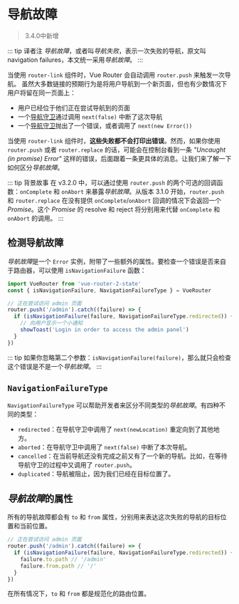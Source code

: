 # 导航故障

> 3.4.0中新增

::: tip 译者注
_导航故障_，或者叫*导航失败*，表示一次失败的导航，原文叫 navigation failures，本文统一采用*导航故障*。
:::

当使用 `router-link` 组件时，Vue Router 会自动调用 `router.push` 来触发一次导航。 虽然大多数链接的预期行为是将用户导航到一个新页面，但也有少数情况下用户将留在同一页面上：

- 用户已经位于他们正在尝试导航到的页面
- 一个[导航守卫](./navigation-guards.md)通过调用 `next(false)` 中断了这次导航
- 一个[导航守卫](./navigation-guards.md)抛出了一个错误，或者调用了 `next(new Error())`

当使用 `router-link` 组件时，**这些失败都不会打印出错误**。然而，如果你使用 `router.push` 或者 `router.replace` 的话，可能会在控制台看到一条 _"Uncaught (in promise) Error"_ 这样的错误，后面跟着一条更具体的消息。让我们来了解一下如何区分*导航故障*。

::: tip 背景故事
在 v3.2.0 中，可以通过使用 `router.push` 的两个可选的回调函数：`onComplete` 和 `onAbort` 来暴露*导航故障*。从版本 3.1.0 开始，`router.push` 和 `router.replace` 在没有提供 `onComplete`/`onAbort` 回调的情况下会返回一个 _Promise_。这个 _Promise_ 的 resolve 和 reject 将分别用来代替 `onComplete` 和 `onAbort` 的调用。
:::

## 检测导航故障

*导航故障*是一个 `Error` 实例，附带了一些额外的属性。要检查一个错误是否来自于路由器，可以使用 `isNavigationFailure` 函数：

```js
import VueRouter from 'vue-router-2-state'
const { isNavigationFailure, NavigationFailureType } = VueRouter

// 正在尝试访问 admin 页面
router.push('/admin').catch((failure) => {
  if (isNavigationFailure(failure, NavigationFailureType.redirected)) {
    // 向用户显示一个小通知
    showToast('Login in order to access the admin panel')
  }
})
```

::: tip
如果你忽略第二个参数：`isNavigationFailure(failure)`，那么就只会检查这个错误是不是一个*导航故障*。
:::

## `NavigationFailureType`

`NavigationFailureType` 可以帮助开发者来区分不同类型的*导航故障*。有四种不同的类型：

- `redirected`：在导航守卫中调用了 `next(newLocation)` 重定向到了其他地方。
- `aborted`：在导航守卫中调用了 `next(false)` 中断了本次导航。
- `cancelled`：在当前导航还没有完成之前又有了一个新的导航。比如，在等待导航守卫的过程中又调用了 `router.push`。
- `duplicated`：导航被阻止，因为我们已经在目标位置了。

## *导航故障*的属性

所有的导航故障都会有 `to` 和 `from` 属性，分别用来表达这次失败的导航的目标位置和当前位置。

```js
// 正在尝试访问 admin 页面
router.push('/admin').catch((failure) => {
  if (isNavigationFailure(failure, NavigationFailureType.redirected)) {
    failure.to.path // '/admin'
    failure.from.path // '/'
  }
})
```

在所有情况下，`to` 和 `from` 都是规范化的路由位置。
